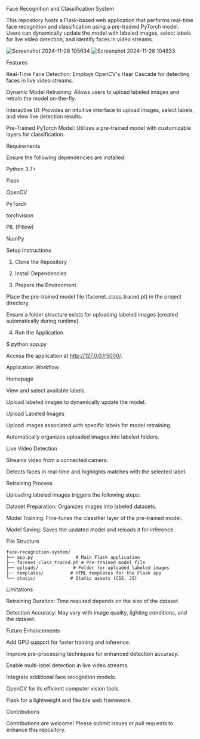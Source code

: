 Face Recognition and Classification System

This repository hosts a Flask-based web application that performs real-time face recognition and classification using a pre-trained PyTorch model. Users can dynamically update the model with labeled images, select labels for live video detection, and identify faces in video streams.

![Screenshot 2024-11-28 105634](https://github.com/user-attachments/assets/42638007-6163-4349-a182-19efe25fdf1d)
![Screenshot 2024-11-28 104833](https://github.com/user-attachments/assets/282b0f70-f46a-4933-867c-cc8e6268aec4)



Features

Real-Time Face Detection: Employs OpenCV's Haar Cascade for detecting faces in live video streams.

Dynamic Model Retraining: Allows users to upload labeled images and retrain the model on-the-fly.

Interactive UI: Provides an intuitive interface to upload images, select labels, and view live detection results.

Pre-Trained PyTorch Model: Utilizes a pre-trained model with customizable layers for classification.

Requirements

Ensure the following dependencies are installed:

Python 3.7+

Flask

OpenCV

PyTorch

torchvision

PIL (Pillow)

NumPy

Setup Instructions

1. Clone the Repository

2. Install Dependencies

3. Prepare the Environment

Place the pre-trained model file (facenet_class_traced.pt) in the project directory.

Ensure a folder structure exists for uploading labeled images (created automatically during runtime).

4. Run the Application

$ python app.py

Access the application at http://127.0.0.1:5000/.

Application Workflow

Homepage

View and select available labels.

Upload labeled images to dynamically update the model.

Upload Labeled Images

Upload images associated with specific labels for model retraining.

Automatically organizes uploaded images into labeled folders.

Live Video Detection

Streams video from a connected camera.

Detects faces in real-time and highlights matches with the selected label.

Retraining Process

Uploading labeled images triggers the following steps:

Dataset Preparation: Organizes images into labeled datasets.

Model Training: Fine-tunes the classifier layer of the pre-trained model.

Model Saving: Saves the updated model and reloads it for inference.

File Structure

    face-recognition-system/
    ├── app.py                # Main Flask application
    ├── facenet_class_traced.pt # Pre-trained model file
    ├── uploads/             # Folder for uploaded labeled images
    ├── templates/          # HTML templates for the Flask app
    └── static/             # Static assets (CSS, JS)

Limitations

Retraining Duration: Time required depends on the size of the dataset.

Detection Accuracy: May vary with image quality, lighting conditions, and the dataset.

Future Enhancements

Add GPU support for faster training and inference.

Improve pre-processing techniques for enhanced detection accuracy.

Enable multi-label detection in live video streams.

Integrate additional face recognition models.


OpenCV for its efficient computer vision tools.

Flask for a lightweight and flexible web framework.

Contributions

Contributions are welcome! Please submit issues or pull requests to enhance this repository.

